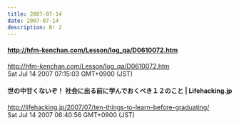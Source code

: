 ```yaml
---
title: 2007-07-14
date: 2007-07-14
description: B! 2
---
```


#### http://hfm-kenchan.com/Lesson/log_qa/D0610072.htm
http://hfm-kenchan.com/Lesson/log_qa/D0610072.htm<br>
Sat Jul 14 2007 07:15:03 GMT+0900 (JST)<br>


#### 世の中甘くないぞ！ 社会に出る前に学んでおくべき１２のこと | Lifehacking.jp
http://lifehacking.jp/2007/07/ten-things-to-learn-before-graduating/<br>
Sat Jul 14 2007 06:40:56 GMT+0900 (JST)<br>


